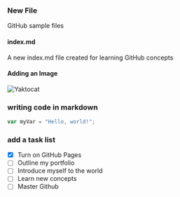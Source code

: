 ### New File 
GitHub sample files
#### index.md 
A new index.md file created for learning GitHub concepts
#### Adding an Image
![Yaktocat](https://octodex.github.com/images/yaktocat.png)

### writing code in markdown
``` javascript
var myVar = "Hello, world!";
```
### add a task list
- [x] Turn on GitHub Pages
- [ ] Outline my portfolio
- [ ] Introduce myself to the world
- [ ] Learn new concepts
- [ ] Master Github
